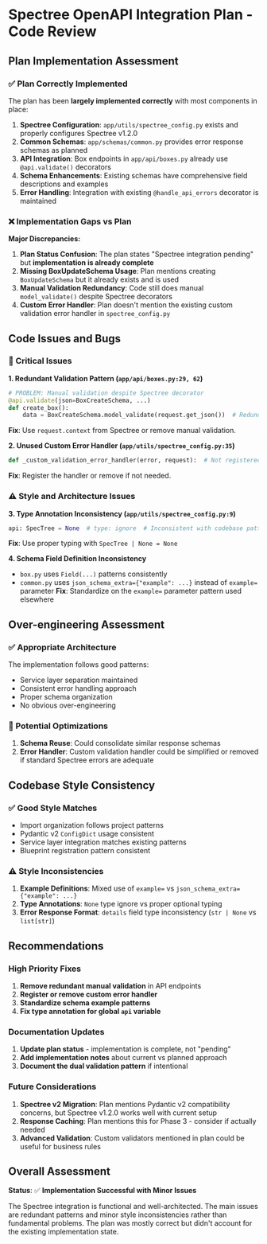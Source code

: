 # Spectree OpenAPI Integration Plan - Code Review

## Plan Implementation Assessment

### ✅ Plan Correctly Implemented
The plan has been **largely implemented correctly** with most components in place:

1. **Spectree Configuration**: `app/utils/spectree_config.py` exists and properly configures Spectree v1.2.0
2. **Common Schemas**: `app/schemas/common.py` provides error response schemas as planned
3. **API Integration**: Box endpoints in `app/api/boxes.py` already use `@api.validate()` decorators
4. **Schema Enhancements**: Existing schemas have comprehensive field descriptions and examples
5. **Error Handling**: Integration with existing `@handle_api_errors` decorator is maintained

### ❌ Implementation Gaps vs Plan

**Major Discrepancies:**

1. **Plan Status Confusion**: The plan states "Spectree integration pending" but **implementation is already complete**
2. **Missing BoxUpdateSchema Usage**: Plan mentions creating `BoxUpdateSchema` but it already exists and is used
3. **Manual Validation Redundancy**: Code still does manual `model_validate()` despite Spectree decorators
4. **Custom Error Handler**: Plan doesn't mention the existing custom validation error handler in `spectree_config.py`

## Code Issues and Bugs

### 🚨 Critical Issues

**1. Redundant Validation Pattern (`app/api/boxes.py:29, 62`)**
```python
# PROBLEM: Manual validation despite Spectree decorator
@api.validate(json=BoxCreateSchema, ...)
def create_box():
    data = BoxCreateSchema.model_validate(request.get_json())  # Redundant!
```
**Fix**: Use `request.context` from Spectree or remove manual validation.

**2. Unused Custom Error Handler (`app/utils/spectree_config.py:35`)**
```python
def _custom_validation_error_handler(error, request):  # Not registered!
```
**Fix**: Register the handler or remove if not needed.

### ⚠️ Style and Architecture Issues

**3. Type Annotation Inconsistency (`app/utils/spectree_config.py:9`)**
```python
api: SpecTree = None  # type: ignore  # Inconsistent with codebase patterns
```
**Fix**: Use proper typing with `SpecTree | None = None`

**4. Schema Field Definition Inconsistency**
- `box.py` uses `Field(...)` patterns consistently
- `common.py` uses `json_schema_extra={"example": ...}` instead of `example=` parameter
**Fix**: Standardize on the `example=` parameter pattern used elsewhere

## Over-engineering Assessment

### ✅ Appropriate Architecture
The implementation follows good patterns:
- Service layer separation maintained
- Consistent error handling approach
- Proper schema organization
- No obvious over-engineering

### 📝 Potential Optimizations
1. **Schema Reuse**: Could consolidate similar response schemas
2. **Error Handler**: Custom validation handler could be simplified or removed if standard Spectree errors are adequate

## Codebase Style Consistency

### ✅ Good Style Matches
- Import organization follows project patterns
- Pydantic v2 `ConfigDict` usage consistent
- Service layer integration matches existing patterns
- Blueprint registration pattern consistent

### ⚠️ Style Inconsistencies
1. **Example Definitions**: Mixed use of `example=` vs `json_schema_extra={"example": ...}`
2. **Type Annotations**: `None` type ignore vs proper optional typing
3. **Error Response Format**: `details` field type inconsistency (`str | None` vs `list[str]`)

## Recommendations

### High Priority Fixes
1. **Remove redundant manual validation** in API endpoints
2. **Register or remove custom error handler**
3. **Standardize schema example patterns**
4. **Fix type annotation for global `api` variable**

### Documentation Updates
1. **Update plan status** - implementation is complete, not "pending"
2. **Add implementation notes** about current vs planned approach
3. **Document the dual validation pattern** if intentional

### Future Considerations
1. **Spectree v2 Migration**: Plan mentions Pydantic v2 compatibility concerns, but Spectree v1.2.0 works well with current setup
2. **Response Caching**: Plan mentions this for Phase 3 - consider if actually needed
3. **Advanced Validation**: Custom validators mentioned in plan could be useful for business rules

## Overall Assessment

**Status**: ✅ **Implementation Successful with Minor Issues**

The Spectree integration is functional and well-architected. The main issues are redundant patterns and minor style inconsistencies rather than fundamental problems. The plan was mostly correct but didn't account for the existing implementation state.